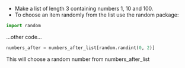 -   Make a list of length 3 containing numbers 1, 10 and 100.
-   To choose an item randomly from the list use the random package:
```python
import random
```
...other code...
```python
numbers_after = numbers_after_list[random.randint(0, 2)]
```
This will choose a random number from numbers_after_list
